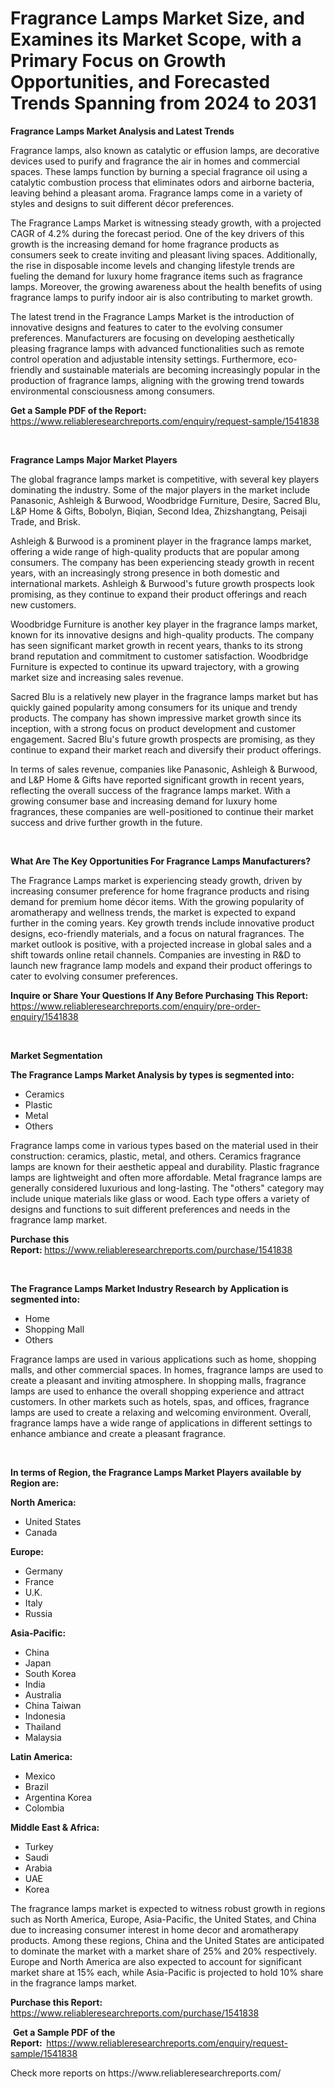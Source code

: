 <p><h1>Fragrance Lamps Market Size, and Examines its Market Scope, with a Primary Focus on Growth Opportunities, and Forecasted Trends Spanning from 2024 to 2031</h1></p><p><strong>Fragrance Lamps Market Analysis and Latest Trends</strong></p>
<p><p>Fragrance lamps, also known as catalytic or effusion lamps, are decorative devices used to purify and fragrance the air in homes and commercial spaces. These lamps function by burning a special fragrance oil using a catalytic combustion process that eliminates odors and airborne bacteria, leaving behind a pleasant aroma. Fragrance lamps come in a variety of styles and designs to suit different décor preferences.</p><p>The Fragrance Lamps Market is witnessing steady growth, with a projected CAGR of 4.2% during the forecast period. One of the key drivers of this growth is the increasing demand for home fragrance products as consumers seek to create inviting and pleasant living spaces. Additionally, the rise in disposable income levels and changing lifestyle trends are fueling the demand for luxury home fragrance items such as fragrance lamps. Moreover, the growing awareness about the health benefits of using fragrance lamps to purify indoor air is also contributing to market growth.</p><p>The latest trend in the Fragrance Lamps Market is the introduction of innovative designs and features to cater to the evolving consumer preferences. Manufacturers are focusing on developing aesthetically pleasing fragrance lamps with advanced functionalities such as remote control operation and adjustable intensity settings. Furthermore, eco-friendly and sustainable materials are becoming increasingly popular in the production of fragrance lamps, aligning with the growing trend towards environmental consciousness among consumers.</p></p>
<p><strong>Get a Sample PDF of the Report:&nbsp;</strong> <a href="https://www.reliableresearchreports.com/enquiry/request-sample/1541838">https://www.reliableresearchreports.com/enquiry/request-sample/1541838</a></p>
<p>&nbsp;</p>
<p><strong>Fragrance Lamps Major Market Players</strong></p>
<p><p>The global fragrance lamps market is competitive, with several key players dominating the industry. Some of the major players in the market include Panasonic, Ashleigh & Burwood, Woodbridge Furniture, Desire, Sacred Blu, L&P Home & Gifts, Bobolyn, Biqian, Second Idea, Zhizshangtang, Peisaji Trade, and Brisk.</p><p>Ashleigh & Burwood is a prominent player in the fragrance lamps market, offering a wide range of high-quality products that are popular among consumers. The company has been experiencing steady growth in recent years, with an increasingly strong presence in both domestic and international markets. Ashleigh & Burwood's future growth prospects look promising, as they continue to expand their product offerings and reach new customers.</p><p>Woodbridge Furniture is another key player in the fragrance lamps market, known for its innovative designs and high-quality products. The company has seen significant market growth in recent years, thanks to its strong brand reputation and commitment to customer satisfaction. Woodbridge Furniture is expected to continue its upward trajectory, with a growing market size and increasing sales revenue.</p><p>Sacred Blu is a relatively new player in the fragrance lamps market but has quickly gained popularity among consumers for its unique and trendy products. The company has shown impressive market growth since its inception, with a strong focus on product development and customer engagement. Sacred Blu's future growth prospects are promising, as they continue to expand their market reach and diversify their product offerings.</p><p>In terms of sales revenue, companies like Panasonic, Ashleigh & Burwood, and L&P Home & Gifts have reported significant growth in recent years, reflecting the overall success of the fragrance lamps market. With a growing consumer base and increasing demand for luxury home fragrances, these companies are well-positioned to continue their market success and drive further growth in the future.</p></p>
<p>&nbsp;</p>
<p><strong>What Are The Key Opportunities For Fragrance Lamps Manufacturers?</strong></p>
<p><p>The Fragrance Lamps market is experiencing steady growth, driven by increasing consumer preference for home fragrance products and rising demand for premium home décor items. With the growing popularity of aromatherapy and wellness trends, the market is expected to expand further in the coming years. Key growth trends include innovative product designs, eco-friendly materials, and a focus on natural fragrances. The market outlook is positive, with a projected increase in global sales and a shift towards online retail channels. Companies are investing in R&D to launch new fragrance lamp models and expand their product offerings to cater to evolving consumer preferences.</p></p>
<p><strong>Inquire or Share Your Questions If Any Before Purchasing This Report:</strong> <a href="https://www.reliableresearchreports.com/enquiry/pre-order-enquiry/1541838">https://www.reliableresearchreports.com/enquiry/pre-order-enquiry/1541838</a></p>
<p>&nbsp;</p>
<p><strong>Market Segmentation</strong></p>
<p><strong>The Fragrance Lamps Market Analysis by types is segmented into:</strong></p>
<p><ul><li>Ceramics</li><li>Plastic</li><li>Metal</li><li>Others</li></ul></p>
<p><p>Fragrance lamps come in various types based on the material used in their construction: ceramics, plastic, metal, and others. Ceramics fragrance lamps are known for their aesthetic appeal and durability. Plastic fragrance lamps are lightweight and often more affordable. Metal fragrance lamps are generally considered luxurious and long-lasting. The "others" category may include unique materials like glass or wood. Each type offers a variety of designs and functions to suit different preferences and needs in the fragrance lamp market.</p></p>
<p><strong>Purchase this Report:&nbsp;</strong><a href="https://www.reliableresearchreports.com/purchase/1541838">https://www.reliableresearchreports.com/purchase/1541838</a></p>
<p>&nbsp;</p>
<p><strong>The Fragrance Lamps Market Industry Research by Application is segmented into:</strong></p>
<p><ul><li>Home</li><li>Shopping Mall</li><li>Others</li></ul></p>
<p><p>Fragrance lamps are used in various applications such as home, shopping malls, and other commercial spaces. In homes, fragrance lamps are used to create a pleasant and inviting atmosphere. In shopping malls, fragrance lamps are used to enhance the overall shopping experience and attract customers. In other markets such as hotels, spas, and offices, fragrance lamps are used to create a relaxing and welcoming environment. Overall, fragrance lamps have a wide range of applications in different settings to enhance ambiance and create a pleasant fragrance.</p></p>
<p>&nbsp;</p>
<p><strong>In terms of Region, the Fragrance Lamps Market Players available by Region are:</strong></p>
<p>
    <p> <strong> North America: </strong>
        <ul>
            <li>United States</li>
            <li>Canada</li>
        </ul>
        </p> 
    <p> <strong> Europe: </strong>
        <ul>
            <li>Germany</li>
            <li>France</li>
            <li>U.K.</li>
            <li>Italy</li>
            <li>Russia</li>
        </ul>
        </p> 
    <p> <strong> Asia-Pacific: </strong>
        <ul>
            <li>China</li>
            <li>Japan</li>
            <li>South Korea</li>
            <li>India</li>
            <li>Australia</li>
            <li>China Taiwan</li>
            <li>Indonesia</li>
            <li>Thailand</li>
            <li>Malaysia</li>
        </ul>
        </p> 
    <p> <strong> Latin America: </strong>
        <ul>
            <li>Mexico</li>
            <li>Brazil</li>
            <li>Argentina Korea</li>
            <li>Colombia</li>
        </ul>
        </p> 
    <p> <strong> Middle East & Africa: </strong>
        <ul>
            <li>Turkey</li>
            <li>Saudi</li>
            <li>Arabia</li>
            <li>UAE</li>
            <li>Korea</li>
        </ul>
    </p>
    </p>
<p><p>The fragrance lamps market is expected to witness robust growth in regions such as North America, Europe, Asia-Pacific, the United States, and China due to increasing consumer interest in home decor and aromatherapy products. Among these regions, China and the United States are anticipated to dominate the market with a market share of 25% and 20% respectively. Europe and North America are also expected to account for significant market share at 15% each, while Asia-Pacific is projected to hold 10% share in the fragrance lamps market.</p></p>
<p><strong>Purchase this Report: </strong><a href="https://www.reliableresearchreports.com/purchase/1541838">https://www.reliableresearchreports.com/purchase/1541838</a></p>
<p>&nbsp;<strong>Get a Sample PDF of the Report:&nbsp;&nbsp;</strong><a href="https://www.reliableresearchreports.com/enquiry/request-sample/1541838">https://www.reliableresearchreports.com/enquiry/request-sample/1541838</a></p>
<p><strong></strong></p>
<p>Check more reports on https://www.reliableresearchreports.com/</p>